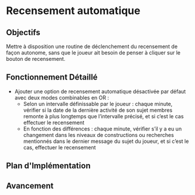 # Recensement automatique

## Objectifs
Mettre à disposition une routine de déclenchement du recensement de façon autonome, sans que le joueur ait besoin de penser à cliquer sur le bouton de recensement.

## Fonctionnement Détaillé
- Ajouter une option de recensement automatique désactivée par défaut avec deux modes combinables en OR :
    - Selon un intervalle définissable par le joueur : chaque minute, vérifier si la date de la dernière activité de son sujet membres remonte à plus longtemps que l’intervalle précisé, et si c’est le cas effectuer le recensement
    - En fonction des différences : chaque minute, vérifier s’il y a eu un changement dans les niveaux de constructions ou recherches mentionnés dans le dernier message du sujet du joueur, et si c’est le cas, effectuer le recensement

## Plan d'Implémentation

## Avancement